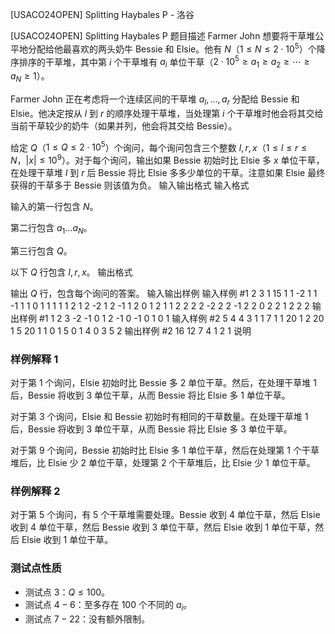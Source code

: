 



[USACO24OPEN] Splitting Haybales P - 洛谷














[USACO24OPEN] Splitting Haybales P
题目描述
Farmer John 想要将干草堆公平地分配给他最喜欢的两头奶牛 Bessie 和 Elsie。他有 $N$（$1\le N\le 2\cdot 10^5$）个降序排序的干草堆，其中第 $i$ 个干草堆有 $a_i$ 单位干草（$2\cdot 10^5\ge a_1\ge a_2\ge \cdots \ge a_N\ge 1$）。

Farmer John 正在考虑将一个连续区间的干草堆 $a_l,\ldots,a_r$ 分配给 Bessie 和 Elsie。他决定按从 $l$ 到 $r$ 的顺序处理干草堆，当处理第 $i$ 个干草堆时他会将其交给当前干草较少的奶牛（如果并列，他会将其交给 Bessie）。

给定 $Q$（$1\le Q\le 2\cdot 10^5$）个询问，每个询问包含三个整数 $l,r,x$（$1\le l\le r\le N$，$|x|\le 10^9$）。对于每个询问，输出如果 Bessie 初始时比 Elsie 多 $x$ 单位干草，在处理干草堆 $l$ 到 $r$ 后 Bessie 将比 Elsie 多多少单位的干草。注意如果 Elsie 最终获得的干草多于 Bessie 则该值为负。
输入输出格式
输入格式

输入的第一行包含 $N$。

第二行包含 $a_1\ldots a_N$。

第三行包含 $Q$。

以下 $Q$ 行包含 $l,r,x$。 
输出格式

输出 $Q$ 行，包含每个询问的答案。
输入输出样例
输入样例 #1
2
3 1
15
1 1 -2
1 1 -1
1 1 0
1 1 1
1 1 2
1 2 -2
1 2 -1
1 2 0
1 2 1
1 2 2
2 2 -2
2 2 -1
2 2 0
2 2 1
2 2 2
输出样例 #1
1
2
3
-2
-1
0
1
2
-1
0
-1
0
1
0
1
输入样例 #2
5
4 4 3 1 1
7
1 1 20
1 2 20
1 5 20
1 1 0
1 5 0
1 4 0
3 5 2
输出样例 #2
16
12
7
4
1
2
1
说明
### 样例解释 1

对于第 1 个询问，Elsie 初始时比 Bessie 多 2 单位干草。然后，在处理干草堆 1 后，Bessie 将收到 3 单位干草，从而 Bessie 将比 Elsie 多 1 单位干草。

对于第 3 个询问，Elsie 和 Bessie 初始时有相同的干草数量。在处理干草堆 1 后，Bessie 将收到 3 单位干草，从而 Bessie 将比 Elsie 多 3 
单位干草。

对于第 9 个询问，Bessie 初始时比 Elsie 多 1 单位干草，然后在处理第 1 个干草堆后，比 Elsie 少 2 单位干草，处理第 2 个干草堆后，比 Elsie 少 1 单位干草。

### 样例解释 2

对于第 5 个询问，有 5 个干草堆需要处理。Bessie 收到 4 单位干草，然后 Elsie 收到 4 单位干草，然后 Bessie 收到 3 单位干草，然后 Elsie 收到 1 单位干草，然后 Elsie 收到 1 单位干草。

### 测试点性质

- 测试点 $3$：$Q\le 100$。
- 测试点 $4-6$：至多存在 $100$ 个不同的 $a_i$。
- 测试点 $7-22$：没有额外限制。






